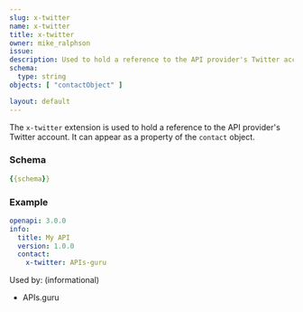 ```yaml
---
slug: x-twitter
name: x-twitter
title: x-twitter
owner: mike_ralphson
issue:
description: Used to hold a reference to the API provider's Twitter account.
schema:
  type: string
objects: [ "contactObject" ]

layout: default
---
```


The `x-twitter` extension is used to hold a reference to the API provider's Twitter account. It can appear as a property of the `contact` object.

### Schema

```yaml
{{schema}}
```

### Example

```yaml
openapi: 3.0.0
info:
  title: My API
  version: 1.0.0
  contact:
    x-twitter: APIs-guru
```

Used by: (informational)

* APIs.guru

